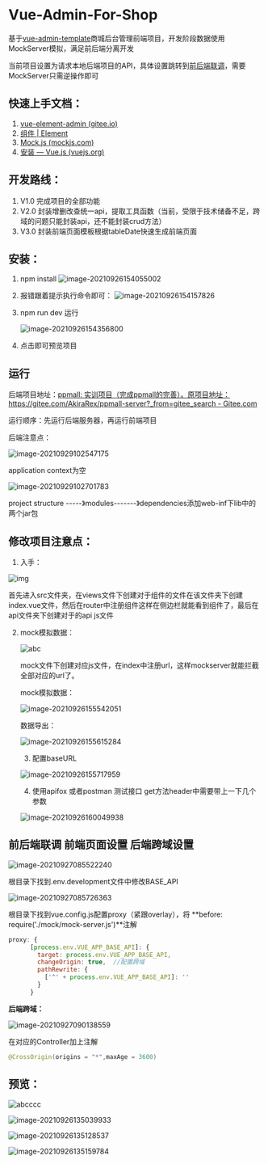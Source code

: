 # Vue-Admin-For-Shop
基于[vue-admin-template](https://gitee.com/panjiachen/vue-admin-template)商城后台管理前端项目，开发阶段数据使用MockServer模拟，满足前后端分离开发

当前项目设置为请求本地后端项目的API，具体设置跳转到[前后端联调](#jump)，需要MockServer只需逆操作即可

## 快速上手文档：

1. [vue-element-admin (gitee.io)](https://panjiachen.gitee.io/vue-element-admin-site/zh/)
2. [组件 | Element](https://element.eleme.cn/#/zh-CN/component/icon)
3. [Mock.js (mockjs.com)](http://mockjs.com/examples.html#Name)
4. [安装 — Vue.js (vuejs.org)](https://cn.vuejs.org/v2/guide/installation.html#直接用-lt-script-gt-引入)

## 开发路线：

1. V1.0 完成项目的全部功能
2. V2.0 封装增删改查统一api，提取工具函数（当前，受限于技术储备不足，跨域的问题只能封装api，还不能封装crud方法）
3. V3.0 封装前端页面模板根据tableDate快速生成前端页面

## 安装：

1. npm install
 ![image-20210926154055002](README.assets/image-20210926154055002.png)

2. 报错跟着提示执行命令即可：
 ![image-20210926154157826](README.assets/image-20210926154157826.png)

3. npm run dev   运行

    ![image-20210926154356800](README.assets/image-20210926154356800.png)

4. 点击即可预览项目

## 运行

后端项目地址：[ppmall: 实训项目（完成ppmall的完善）。原项目地址：https://gitee.com/AkiraRex/ppmall-server?_from=gitee_search - Gitee.com](https://gitee.com/gao-nan/ppmall/tree/master)

运行顺序：先运行后端服务器，再运行前端项目

后端注意点：

![image-20210929102547175](README.assets/image-20210929102547175.png)

application context为空

![image-20210929102701783](README.assets/image-20210929102701783.png)

project structure -----》modules-------》dependencies添加web-inf下lib中的两个jar包

## 修改项目注意点：

1. 入手：

![img](README.assets/DHWYIE1LV3U@6{[0M58BHI8.png)

首先进入src文件夹，在views文件下创建对于组件的文件在该文件夹下创建index.vue文件，然后在router中注册组件这样在侧边栏就能看到组件了，最后在api文件夹下创建对于的api js文件

2. mock模拟数据：

   ![abc](README.assets/abc.png)

   mock文件下创建对应js文件，在index中注册url，这样mockserver就能拦截全部对应的url了。

   mock模拟数据：

   ![image-20210926155542051](README.assets/image-20210926155542051.png)

   数据导出：

   ![image-20210926155615284](README.assets/image-20210926155615284.png)

   3. 配置baseURL
   
   ![image-20210926155717959](README.assets/image-20210926155717959.png)
   
   4. 使用apifox 或者postman 测试接口 get方法header中需要带上一下几个参数
   
   ![image-20210926160049938](README.assets/image-20210926160049938.png)
   
     
   
## <span id="jump">前后端联调 前端页面设置 后端跨域设置</span>

![image-20210927085522240](README.assets/image-20210927085522240.png)

根目录下找到.env.development文件中修改BASE_API

![image-20210927085726363](README.assets/image-20210927085726363.png)

根目录下找到vue.config.js配置proxy（紧跟overlay），将 **before: require('./mock/mock-server.js')**注解

```javascript
proxy: {
      [process.env.VUE_APP_BASE_API]: {
        target: process.env.VUE_APP_BASE_API,
        changeOrigin: true,  //配置跨域
        pathRewrite: {
          ['^' + process.env.VUE_APP_BASE_API]: ''
        }
      }
```

**后端跨域：**

![image-20210927090138559](README.assets/image-20210927090138559.png)

在对应的Controller加上注解

```java
@CrossOrigin(origins = "*",maxAge = 3600)
```

## 预览：

![abcccc](README.assets/abcccc.gif)

![image-20210926135039933](README.assets/image-20210926135039933.png)

![image-20210926135128537](README.assets/image-20210926135128537.png)

![image-20210926135159784](README.assets/image-20210926135159784.png)
